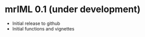 mrIML 0.1 (under development)
=======================================
* Initial release to github
* Initial functions and vignettes
